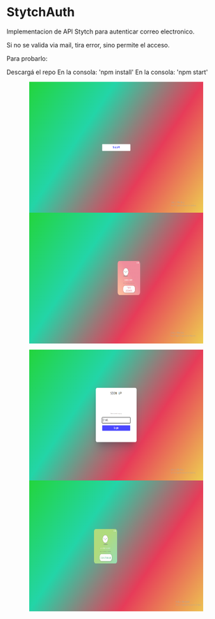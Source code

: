 # StytchAuth

Implementacion de API Stytch para autenticar correo electronico.

Si no se valida via mail, tira error, sino permite el acceso.

Para probarlo:

Descargá el repo
En la consola: 'npm install'
En la consola: 'npm start'


<p align="center">
<img  align="center" width="400px" height="300px" src="./client/src/assets/test.png" alt="test"/>
<img align="center" width="400px" height="300px" src="./client/src/assets/error.png" alt="error"/>
</p>
<p align="center">
<img  align="center" width="400px" height="300px" src="./client/src/assets/login.png" alt="login"/>
<img  align="center" width="400px" height="300px" src="./client/src/assets/success.png" alt="success"/>
</p>
